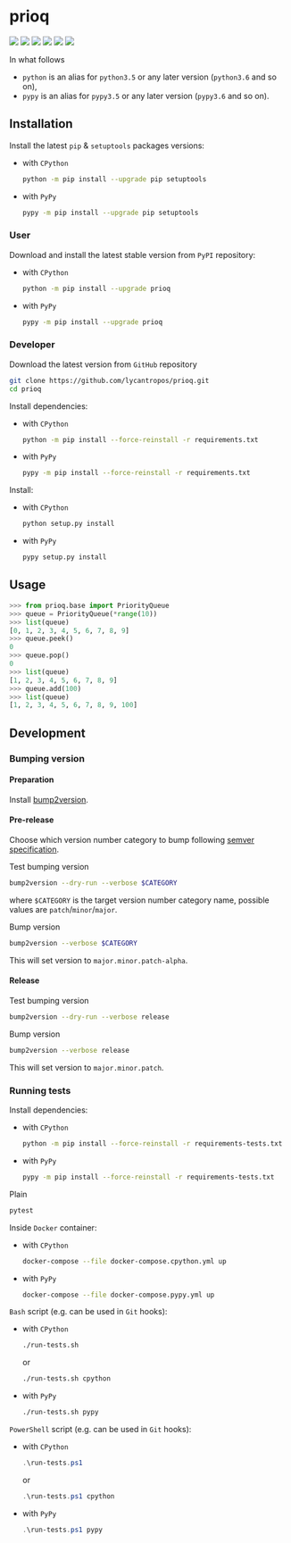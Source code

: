 prioq
=====

[![](https://travis-ci.com/lycantropos/prioq.svg?branch=master)](https://travis-ci.com/lycantropos/prioq "Travis CI")
[![](https://dev.azure.com/lycantropos/prioq/_apis/build/status/lycantropos.prioq?branchName=master)](https://dev.azure.com/lycantropos/prioq/_build/latest?branchName=master "Azure Pipelines")
[![](https://readthedocs.org/projects/prioq/badge/?version=latest)](https://prioq.readthedocs.io/en/latest/?badge=latest "Documentation")
[![](https://codecov.io/gh/lycantropos/prioq/branch/master/graph/badge.svg)](https://codecov.io/gh/lycantropos/prioq "Codecov")
[![](https://img.shields.io/github/license/lycantropos/prioq.svg)](https://github.com/lycantropos/prioq/blob/master/LICENSE "License")
[![](https://badge.fury.io/py/prioq.svg)](https://badge.fury.io/py/prioq "PyPI")

In what follows
- `python` is an alias for `python3.5` or any later
version (`python3.6` and so on),
- `pypy` is an alias for `pypy3.5` or any later
version (`pypy3.6` and so on).

Installation
------------

Install the latest `pip` & `setuptools` packages versions:
- with `CPython`
  ```bash
  python -m pip install --upgrade pip setuptools
  ```
- with `PyPy`
  ```bash
  pypy -m pip install --upgrade pip setuptools
  ```

### User

Download and install the latest stable version from `PyPI` repository:
- with `CPython`
  ```bash
  python -m pip install --upgrade prioq
  ```
- with `PyPy`
  ```bash
  pypy -m pip install --upgrade prioq
  ```

### Developer

Download the latest version from `GitHub` repository
```bash
git clone https://github.com/lycantropos/prioq.git
cd prioq
```

Install dependencies:
- with `CPython`
  ```bash
  python -m pip install --force-reinstall -r requirements.txt
  ```
- with `PyPy`
  ```bash
  pypy -m pip install --force-reinstall -r requirements.txt
  ```

Install:
- with `CPython`
  ```bash
  python setup.py install
  ```
- with `PyPy`
  ```bash
  pypy setup.py install
  ```

Usage
-----

```python
>>> from prioq.base import PriorityQueue
>>> queue = PriorityQueue(*range(10))
>>> list(queue)
[0, 1, 2, 3, 4, 5, 6, 7, 8, 9]
>>> queue.peek()
0
>>> queue.pop()
0
>>> list(queue)
[1, 2, 3, 4, 5, 6, 7, 8, 9]
>>> queue.add(100)
>>> list(queue)
[1, 2, 3, 4, 5, 6, 7, 8, 9, 100]

```

Development
-----------

### Bumping version

#### Preparation

Install
[bump2version](https://github.com/c4urself/bump2version#installation).

#### Pre-release

Choose which version number category to bump following [semver
specification](http://semver.org/).

Test bumping version
```bash
bump2version --dry-run --verbose $CATEGORY
```

where `$CATEGORY` is the target version number category name, possible
values are `patch`/`minor`/`major`.

Bump version
```bash
bump2version --verbose $CATEGORY
```

This will set version to `major.minor.patch-alpha`. 

#### Release

Test bumping version
```bash
bump2version --dry-run --verbose release
```

Bump version
```bash
bump2version --verbose release
```

This will set version to `major.minor.patch`.

### Running tests

Install dependencies:
- with `CPython`
  ```bash
  python -m pip install --force-reinstall -r requirements-tests.txt
  ```
- with `PyPy`
  ```bash
  pypy -m pip install --force-reinstall -r requirements-tests.txt
  ```

Plain
```bash
pytest
```

Inside `Docker` container:
- with `CPython`
  ```bash
  docker-compose --file docker-compose.cpython.yml up
  ```
- with `PyPy`
  ```bash
  docker-compose --file docker-compose.pypy.yml up
  ```

`Bash` script (e.g. can be used in `Git` hooks):
- with `CPython`
  ```bash
  ./run-tests.sh
  ```
  or
  ```bash
  ./run-tests.sh cpython
  ```

- with `PyPy`
  ```bash
  ./run-tests.sh pypy
  ```

`PowerShell` script (e.g. can be used in `Git` hooks):
- with `CPython`
  ```powershell
  .\run-tests.ps1
  ```
  or
  ```powershell
  .\run-tests.ps1 cpython
  ```
- with `PyPy`
  ```powershell
  .\run-tests.ps1 pypy
  ```
